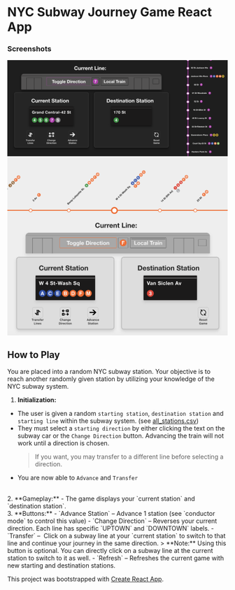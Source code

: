 # NYC Subway Journey Game React App

### Screenshots
<img src='./src/images/cover-screenshot-1.png'>
<img src='./src/images/cover-screenshot-2.png'>

## How to Play
You are placed into a random NYC subway station. Your objective is to reach another randomly given station by utilizing your knowledge of the NYC subway system. 

1. **Initialization:**
- The user is given a random `starting station`, `destination station` and `starting line` within the subway system. (see [all_stations.csv](./public/csv/all_stations.csv))
- They must select a `starting direction` by either clicking the text on the subway car or the `Change Direction` button. Advancing the train will not work until a direction is chosen.
     > If you want, you may transfer to a different line before selecting a direction.
- You are now able to `Advance` and `Transfer`  
<br>
2. **Gameplay:**
- The game displays your `current station` and `destination station`.  
<br>
3. **Buttons:**
-  `Advance Station` – Advance 1 station (see `conductor mode` to control this value)
-  `Change Direction` – Reverses your current direction. Each line has specific `UPTOWN` and `DOWNTOWN` labels.
-  `Transfer` –  Click on a subway line at your `current station` to switch to that line and continue your journey in the same direction.
    > **Note:** Using this button is optional. You can directly click on a subway line at the current station to switch to it as well.
- `Refresh` – Refreshes the current game with new starting and destination stations.



This project was bootstrapped with [Create React App](https://github.com/facebook/create-react-app).